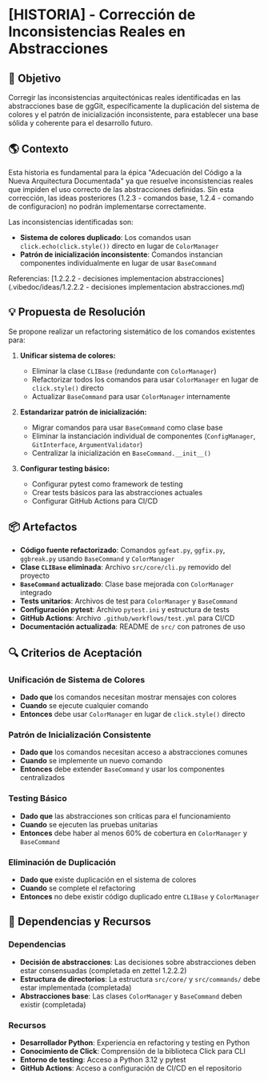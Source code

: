 # [HISTORIA] - Corrección de Inconsistencias Reales en Abstracciones

## 🎯 Objetivo

Corregir las inconsistencias arquitectónicas reales identificadas en las abstracciones base de ggGit, específicamente la duplicación del sistema de colores y el patrón de inicialización inconsistente, para establecer una base sólida y coherente para el desarrollo futuro.

## 🌎 Contexto

Esta historia es fundamental para la épica "Adecuación del Código a la Nueva Arquitectura Documentada" ya que resuelve inconsistencias reales que impiden el uso correcto de las abstracciones definidas. Sin esta corrección, las ideas posteriores (1.2.3 - comandos base, 1.2.4 - comando de configuracion) no podrán implementarse correctamente.

Las inconsistencias identificadas son:
- **Sistema de colores duplicado**: Los comandos usan `click.echo(click.style())` directo en lugar de `ColorManager`
- **Patrón de inicialización inconsistente**: Comandos instancian componentes individualmente en lugar de usar `BaseCommand`

Referencias: [1.2.2.2 - decisiones implementacion abstracciones](.vibedoc/ideas/1.2.2.2 - decisiones implementacion abstracciones.md)

## 💡 Propuesta de Resolución

Se propone realizar un refactoring sistemático de los comandos existentes para:

1. **Unificar sistema de colores:**
   - Eliminar la clase `CLIBase` (redundante con `ColorManager`)
   - Refactorizar todos los comandos para usar `ColorManager` en lugar de `click.style()` directo
   - Actualizar `BaseCommand` para usar `ColorManager` internamente

2. **Estandarizar patrón de inicialización:**
   - Migrar comandos para usar `BaseCommand` como clase base
   - Eliminar la instanciación individual de componentes (`ConfigManager`, `GitInterface`, `ArgumentValidator`)
   - Centralizar la inicialización en `BaseCommand.__init__()`

3. **Configurar testing básico:**
   - Configurar pytest como framework de testing
   - Crear tests básicos para las abstracciones actuales
   - Configurar GitHub Actions para CI/CD

## 📦 Artefactos

- **Código fuente refactorizado**: Comandos `ggfeat.py`, `ggfix.py`, `ggbreak.py` usando `BaseCommand` y `ColorManager`
- **Clase `CLIBase` eliminada**: Archivo `src/core/cli.py` removido del proyecto
- **`BaseCommand` actualizado**: Clase base mejorada con `ColorManager` integrado
- **Tests unitarios**: Archivos de test para `ColorManager` y `BaseCommand`
- **Configuración pytest**: Archivo `pytest.ini` y estructura de tests
- **GitHub Actions**: Archivo `.github/workflows/test.yml` para CI/CD
- **Documentación actualizada**: README de `src/` con patrones de uso

## 🔍 Criterios de Aceptación

### Unificación de Sistema de Colores
- **Dado que** los comandos necesitan mostrar mensajes con colores
- **Cuando** se ejecute cualquier comando
- **Entonces** debe usar `ColorManager` en lugar de `click.style()` directo

### Patrón de Inicialización Consistente
- **Dado que** los comandos necesitan acceso a abstracciones comunes
- **Cuando** se implemente un nuevo comando
- **Entonces** debe extender `BaseCommand` y usar los componentes centralizados

### Testing Básico
- **Dado que** las abstracciones son críticas para el funcionamiento
- **Cuando** se ejecuten las pruebas unitarias
- **Entonces** debe haber al menos 60% de cobertura en `ColorManager` y `BaseCommand`

### Eliminación de Duplicación
- **Dado que** existe duplicación en el sistema de colores
- **Cuando** se complete el refactoring
- **Entonces** no debe existir código duplicado entre `CLIBase` y `ColorManager`

## 🔗 Dependencias y Recursos

### Dependencias

- **Decisión de abstracciones**: Las decisiones sobre abstracciones deben estar consensuadas (completada en zettel 1.2.2.2)
- **Estructura de directorios**: La estructura `src/core/` y `src/commands/` debe estar implementada (completada)
- **Abstracciones base**: Las clases `ColorManager` y `BaseCommand` deben existir (completada)

### Recursos

- **Desarrollador Python**: Experiencia en refactoring y testing en Python
- **Conocimiento de Click**: Comprensión de la biblioteca Click para CLI
- **Entorno de testing**: Acceso a Python 3.12 y pytest
- **GitHub Actions**: Acceso a configuración de CI/CD en el repositorio
